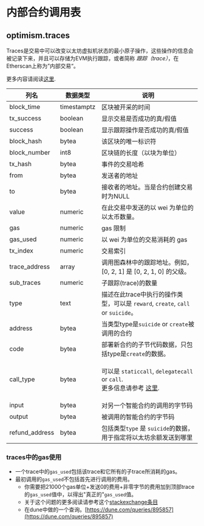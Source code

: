 # 内部合约调用表

## optimism.traces

Traces是交易中可以改变以太坊虚拟机状态的最小原子操作，这些操作的信息会被记录下来，并且可以存储为EVM执行跟踪，或者简称 _跟踪（trace）_，在Etherscan上称为”内部交易“。

更多内容请阅读[这里](https://medium.com/chainalysis/ethereum-traces-not-transactions-3f0533d26aa).

| **列名** | **数据类型** | **说明**                                                                                                                                                                                                                                |
| --------------- | ------------ | ---------------------------------------------------------------------------------------------------------------------------------------------------------------------------------------------------------------------------------------------- |
| block\_time     | timestamptz  | 区块被开采的时间                                                                                                                                                                                                              |
| tx\_success     | boolean      | 显示交易是否成功的真/假值                                                                                                                                                                                 |
| success         | boolean      | 显示跟踪操作是否成功的真/假值                                                                                                                                                                                    |
| block\_hash     | bytea        | 该区块的唯一标识符                                                                                                                                                                                                             |
| block\_number   | int8         | 区块链的长度（以块为单位）                                                                                                                                                                                                         |
| tx\_hash        | bytea        | 事件的交易哈希                                                                                                                                                                                                              |
| from            | bytea        | 发送者的地址                                                                                                                                                                                                                          |
| to              | bytea        | 接收者的地址。当是合约创建交易时为NULL                                                                                                                                                                       |
| value           | numeric      | 在此交易中发送的以 wei 为单位的以太币数量。                                                                                                                                                                                         |
| gas             | numeric      | gas 限制                                                                                                                                                                                                             |
| gas\_used       | numeric      | 以 wei 为单位的交易消耗的 gas                                                                                                                                                                                                     |
| tx\_index       | numeric      | 交易索引                                                                                                                                                                                                    |
| trace\_address  | array        | 调用图森林中的跟踪地址。例如，[0, 2, 1] 是 [0, 2, 1, 0] 的父级。                                                                                                                                            |
| sub\_traces     | numeric      | 子跟踪(trace)的数量                                                                                                                                                                                                                  |
| type            | text         | 描述在此trace中执行的操作类型，可以是 `reward`, `create`, `call` or `suicide`。                                                                                                                                              |
| address         | bytea        | 当类型type是`suicide` or `create`被调用的合约                                                                                                                                                                           |
| code            | bytea        | 部署新合约的子节代码数据，只包括type是`create`的数据。                                                                                                                                                               |
| call\_type      | bytea        | <p>可以是 <code>staticcall</code>, <code>delegatecall</code> or <code>call</code>.<br>更多信息请参考 <a href="https://medium.com/coinmonks/delegatecall-calling-another-contract-function-in-solidity-b579f804178c">这里</a>. </p> |
| input           | bytea        | 对另一个智能合约的调用的字节码                                                                                                                                                                                |
| output          | bytea        | 被调用的智能合约的字节码                                                                                                                                                                              |
| refund\_address | bytea        | 包括类型`type` 是 `suicide`的数据，用于指定将以太坊余额发送到哪里                                                                                                                                          |



### traces中的gas使用

* 一个trace中的`gas_used`包括该trace和它所有的子trace所消耗的gas。
* 最初调用的`gas_used`不包括首先进行调用的费用。
  * 你需要把21000个gas单位+发送0的费用+非零字节的费用加到顶部trace的`gas_used`值中，以得出"真正的"`gas_used`值。
  * 关于这个问题的更多阅读请参考这个[stackexchange条目](https://ethereum.stackexchange.com/questions/31443/what-do-the-response-values-of-a-parity-trace-transaction-call-actually-repres)
  * 在dune中做的一个查询。[https://dune.com/queries/895857](https://dune.com/queries/895857)
